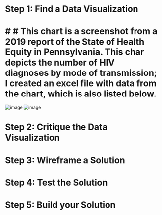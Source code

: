 # Step 1: Find a Data Visualization
# # # This chart is a screenshot from a 2019 report of the State of Health Equity in Pennsylvania. This char depicts the number of HIV diagnoses by mode of transmission; I created an excel file with data from the chart, which is also listed below.
![image](https://user-images.githubusercontent.com/89934021/133898282-5b4a5037-1de7-4203-b181-20185e3b31e5.png)
![image](https://user-images.githubusercontent.com/89934021/133898391-1f400587-42f6-42b4-83a2-df50233b4092.png)

# Step 2: Critique the Data Visualization
# Step 3: Wireframe a Solution
# Step 4: Test the Solution
# Step 5: Build your Solution
